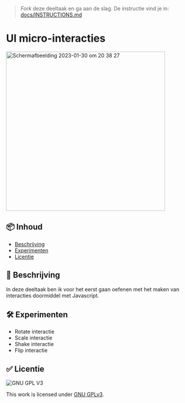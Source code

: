 > _Fork_ deze deeltaak en ga aan de slag. De instructie vind je in: [docs/INSTRUCTIONS.md](docs/INSTRUCTIONS.md)

# UI micro-interacties
<!-- Geef je project een titel en schrijf in één zin wat het is -->

<img width="434" alt="Scherm­afbeelding 2023-01-30 om 20 38 27" src="https://user-images.githubusercontent.com/112856590/215578378-c368a761-3ac1-4414-beac-41cd1fb9b5a2.png">



## 📦 Inhoud

  * [Beschrijving](#beschrijving)
  * [Experimenten](#experimenten)
  * [Licentie](#licentie)
  
## 📝 Beschrijving 
<!-- In de Beschrijving staat hoe je project er uit ziet, hoe het werkt en wat je er mee kan. -->
<!-- Voeg een link toe naar Github Pages 🌐-->
In deze deeltaak ben ik voor het eerst gaan oefenen met het maken van interacties doormiddel met Javascript.

## 🛠️ Experimenten
<!-- In de Experimenten beschrijf je wat je per experimnet hebt gedaan en documenteer je de code aan de hand van voorbeelden -->
<!-- Voeg een mooie poster visual toe 📸 per experiment -->
* Rotate interactie
* Scale interactie
* Shake interactie
* Flip interactie

## ✅ Licentie

![GNU GPL V3](https://www.gnu.org/graphics/gplv3-127x51.png)

This work is licensed under [GNU GPLv3](./LICENSE).
